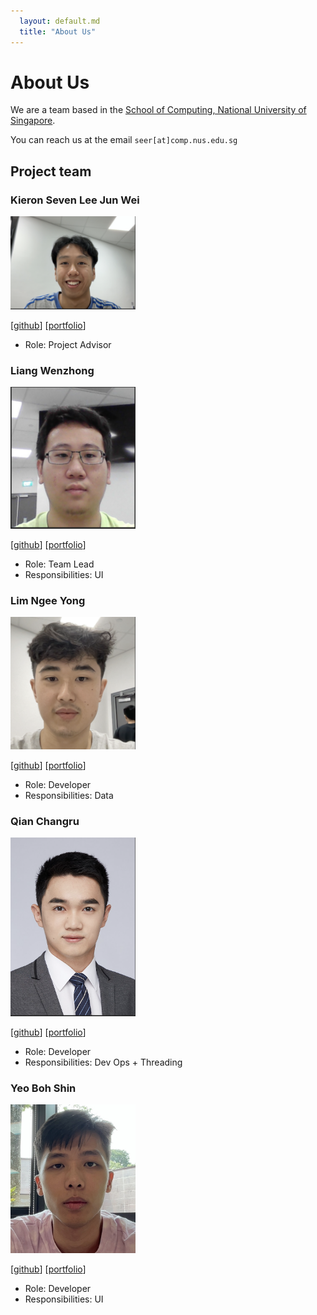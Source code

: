 ```yaml
---
  layout: default.md
  title: "About Us"
---
```


# About Us

We are a team based in the [School of Computing, National University of Singapore](http://www.comp.nus.edu.sg).

You can reach us at the email `seer[at]comp.nus.edu.sg`

## Project team

### Kieron Seven Lee Jun Wei

<img src="images/cikguseven.png" width="200px">

[[github](https://github.com/cikguseven)]
[[portfolio](team/cikguseven.md)]

* Role: Project Advisor

### Liang Wenzhong

<img src="images/lwz19.png" width="200px">

[[github](http://github.com/lwz19)]
[[portfolio](team/lwz19.md)]

* Role: Team Lead
* Responsibilities: UI

### Lim Ngee Yong

<img src="images/ngeeyonglim.png" width="200px">

[[github](http://github.com/ngeeyonglim)] 
[[portfolio](team/ngeeyonglim.md)]

* Role: Developer
* Responsibilities: Data

### Qian Changru

<img src="images/changruhenryqian.png" width="200px">

[[github](http://github.com/changruhenryqian)]
[[portfolio](team/changruhenryqian.md)]

* Role: Developer
* Responsibilities: Dev Ops + Threading

### Yeo Boh Shin

<img src="images/yeobohshin.png" width="200px">

[[github](http://github.com/yeobohshin)]
[[portfolio](team/yeobohshin.md)]

* Role: Developer
* Responsibilities: UI
